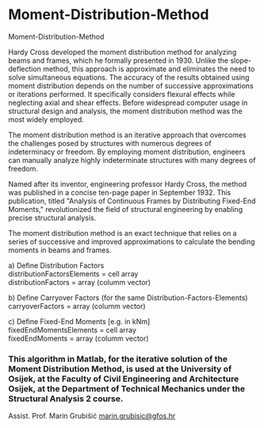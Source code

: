 # Moment-Distribution-Method
Moment-Distribution-Method

Hardy Cross developed the moment distribution method for analyzing beams and frames, which he formally presented in 1930. Unlike the slope-deflection method, this approach is approximate and eliminates the need to solve simultaneous equations. The accuracy of the results obtained using moment distribution depends on the number of successive approximations or iterations performed. It specifically considers flexural effects while neglecting axial and shear effects. Before widespread computer usage in structural design and analysis, the moment distribution method was the most widely employed.

The moment distribution method is an iterative approach that overcomes the challenges posed by structures with numerous degrees of indeterminacy or freedom. By employing moment distribution, engineers can manually analyze highly indeterminate structures with many degrees of freedom.

Named after its inventor, engineering professor Hardy Cross, the method was published in a concise ten-page paper in September 1932. This publication, titled "Analysis of Continuous Frames by Distributing Fixed-End Moments," revolutionized the field of structural engineering by enabling precise structural analysis.

The moment distribution method is an exact technique that relies on a series of successive and improved approximations to calculate the bending moments in beams and frames.


a) Define Distribution Factors                
distributionFactorsElements = cell array          
distributionFactors         = array (columm vector)              
              
b) Define Carryover Factors (for the same Distribution-Factors-Elements)            
carryoverFactors            = array (columm vector)              
               
c) Define Fixed-End Moments [e.g. in kNm]            
fixedEndMomentsElements     = cell array               
fixedEndMoments             = array (columm vector)            

            
### This algorithm in Matlab, for the iterative solution of the Moment Distribution Method, is used at the University of Osijek, at the Faculty of Civil Engineering and Architecture Osijek, at the Department of Technical Mechanics under the Structural Analysis 2 course.

Assist. Prof. Marin Grubišić
marin.grubisic@gfos.hr
